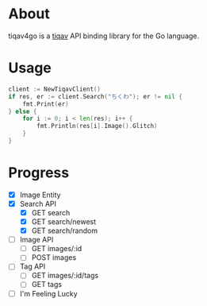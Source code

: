 # About
tiqav4go is a [tiqav](http://dev.tiqav.com/) API binding library for the Go language.

# Usage
```go
client := NewTiqavClient()
if res, er := client.Search("ちくわ"); er != nil {
	fmt.Print(er)
} else {
	for i := 0; i < len(res); i++ {
		fmt.Println(res[i].Image().Glitch)
	}
}
```

# Progress
- [x] Image Entity
- [x] Search API
    - [x] GET search
    - [x] GET search/newest
    - [x] GET search/random
- [ ] Image API
    - [ ] GET images/:id
    - [ ] POST images
- [ ] Tag API
    - [ ] GET images/:id/tags
    - [ ] GET tags
- [ ] I'm Feeling Lucky
